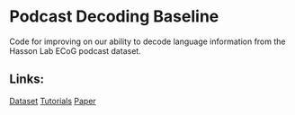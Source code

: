 # Podcast Decoding Baseline
Code for improving on our ability to decode language information from the Hasson Lab ECoG podcast dataset.

## Links:
[Dataset](https://openneuro.org/datasets/ds005574/versions/1.0.2)
[Tutorials](https://hassonlab.github.io/podcast-ecog-tutorials/html/notebooks/00-intro.html)
[Paper](https://www.biorxiv.org/content/10.1101/2025.02.14.638352v1)
